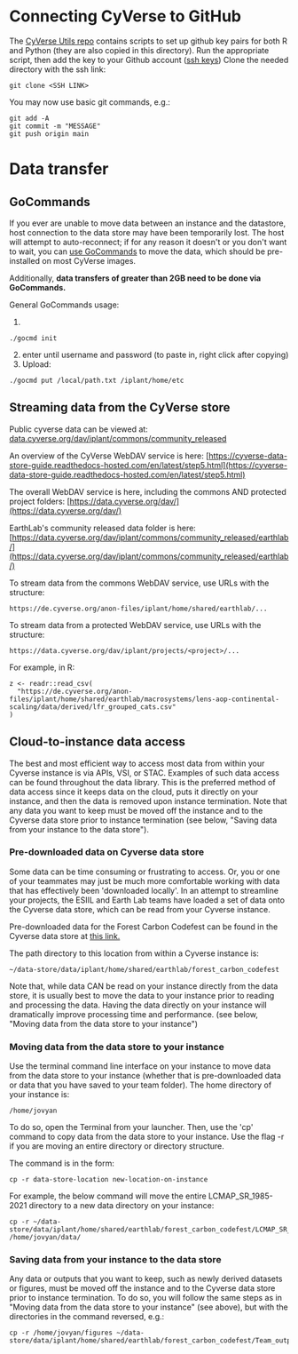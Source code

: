 # Connecting CyVerse to GitHub
The [CyVerse Utils repo](https://github.com/CU-ESIIL/cyverse-utils/tree/main) contains scripts to set up github key pairs for both R and Python (they are also copied in this directory).
Run the appropriate script, then add the key to your Github account ([ssh keys](https://github.com/settings/keys))
Clone the needed directory with the ssh link:
```
git clone <SSH LINK>
```
You may now use basic git commands, e.g.:
```
git add -A
git commit -m "MESSAGE"
git push origin main
```

# Data transfer


## GoCommands
If you ever are unable to move data between an instance and the datastore, host connection to the data store may have been temporarily lost. The host will attempt to auto-reconnect; if for any reason it doesn't or you don't want to wait, you can [use GoCommands](https://learning.cyverse.org/ds/gocommands/#download-gocommands) to move the data, which should be pre-installed on most CyVerse images. 

Additionally, **data transfers of greater than 2GB need to be done via GoCommands.**

General GoCommands usage:

1)
```
./gocmd init
```
2) enter until username and password (to paste in, right click after copying)
3) Upload:
```
./gocmd put /local/path.txt /iplant/home/etc
```

## Streaming data from the CyVerse store
Public cyverse data can be viewed at: [data.cyverse.org/dav/iplant/commons/community_released](https://data.cyverse.org/dav/iplant/commons/community_released)

An overview of the CyVerse WebDAV service is here: [https://cyverse-data-store-guide.readthedocs-hosted.com/en/latest/step5.html](https://cyverse-data-store-guide.readthedocs-hosted.com/en/latest/step5.html)

The overall WebDAV service is here, including the commons AND protected project folders:
[https://data.cyverse.org/dav/](https://data.cyverse.org/dav/)

EarthLab's community released data folder is here: [https://data.cyverse.org/dav/iplant/commons/community_released/earthlab/](https://data.cyverse.org/dav/iplant/commons/community_released/earthlab/)

To stream data from the commons WebDAV service, use URLs with the structure:
```
https://de.cyverse.org/anon-files/iplant/home/shared/earthlab/...
```

To stream data from a protected WebDAV service, use URLs with the structure: 
```
https://data.cyverse.org/dav/iplant/projects/<project>/...
```

For example, in R:
```
z <- readr::read_csv(
  "https://de.cyverse.org/anon-files/iplant/home/shared/earthlab/macrosystems/lens-aop-continental-scaling/data/derived/lfr_grouped_cats.csv"
)
```

## Cloud-to-instance data access

The best and most efficient way to access most data from within your Cyverse instance is via APIs, VSI, or STAC. Examples of such data access can be found throughout the data library. This is the preferred method of data access since it keeps data on the cloud, puts it directly on your instance, and then the data is removed upon instance termination. Note that any data you want to keep must be moved off the instance and to the Cyverse data store prior to instance termination (see below, "Saving data from your instance to the data store").

### Pre-downloaded data on Cyverse data store

Some data can be time consuming or frustrating to access. Or, you or one of your teammates may just be much more comfortable working with data that has effectively been 'downloaded locally'. In an attempt to streamline your projects, the ESIIL and Earth Lab teams have loaded a set of data onto the Cyverse data store, which can be read from your Cyverse instance.

Pre-downloaded data for the Forest Carbon Codefest can be found in the Cyverse data store at [this link.](https://de.cyverse.org/data/ds/iplant/home/shared/earthlab/forest_carbon_codefest?type=folder&resourceId=74dd0094-8d46-11ee-a930-90e2ba675364)

The path directory to this location from within a Cyverse instance is:
```
~/data-store/data/iplant/home/shared/earthlab/forest_carbon_codefest
```
Note that, while data CAN be read on your instance directly from the data store, it is usually best to move the data to your instance prior to reading and processing the data. Having the data directly on your instance will dramatically improve processing time and performance. (see below, "Moving data from the data store to your instance")

### Moving data from the data store to your instance

Use the terminal command line interface on your instance to move data from the data store to your instance (whether that is pre-downloaded data or data that you have saved to your team folder). The home directory of your instance is:
```
/home/jovyan
```
To do so, open the Terminal from your launcher. Then, use the 'cp' command to copy data from the data store to your instance. Use the flag -r if you are moving an entire directory or directory structure.

The command is in the form:
```
cp -r data-store-location new-location-on-instance
```
For example, the below command will move the entire LCMAP_SR_1985-2021 directory to a new data directory on your instance:
```
cp -r ~/data-store/data/iplant/home/shared/earthlab/forest_carbon_codefest/LCMAP_SR_1985_2021 /home/jovyan/data/
```
### Saving data from your instance to the data store

Any data or outputs that you want to keep, such as newly derived datasets or figures, must be moved off the instance and to the Cyverse data store prior to instance termination. To do so, you will follow the same steps as in "Moving data from the data store to your instance" (see above), but with the directories in the command reversed, e.g.:
```
cp -r /home/jovyan/figures ~/data-store/data/iplant/home/shared/earthlab/forest_carbon_codefest/Team_outputs/Team1/
```